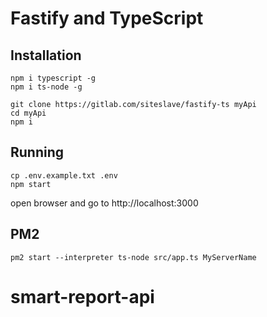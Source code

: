 # Fastify and TypeScript

## Installation

```
npm i typescript -g
npm i ts-node -g
```

```
git clone https://gitlab.com/siteslave/fastify-ts myApi
cd myApi
npm i
```

## Running

```
cp .env.example.txt .env
npm start
```

open browser and go to http://localhost:3000

## PM2

```
pm2 start --interpreter ts-node src/app.ts MyServerName
```
# smart-report-api
